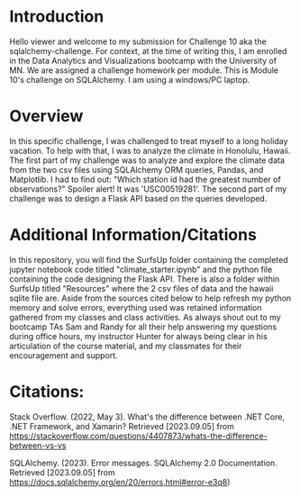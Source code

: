 # Introduction
Hello viewer and welcome to my submission for Challenge 10 aka the sqlalchemy-challenge. For context, at the time of writing this, I am enrolled in the Data Analytics and Visualizations bootcamp with the University of MN. We are assigned a challenge homework per module. This is Module 10's challenge on SQLAlchemy. I am using a windows/PC laptop.

# Overview
In this specific challenge, I was challenged to treat myself to a long holiday vacation. To help with that, I was to analyze the climate in Honolulu, Hawaii. The first part of my challenge was to analyze and explore the climate data from the two csv files using SQLAlchemy ORM queries, Pandas, and Matplotlib. I had to find out: "Which station id had the greatest number of observations?" Spoiler alert! It was 'USC00519281'. The second part of my challenge was to design a Flask API based on the queries developed.

# Additional Information/Citations
In this repository, you will find the SurfsUp folder containing the completed jupyter notebook code titled "climate_starter.ipynb" and the python file containing the code designing the Flask API. There is also a folder within SurfsUp titled "Resources" where the 2 csv files of data and the hawaii sqlite file are. Aside from the sources cited below to help refresh my python memory and solve errors, everything used was retained information gathered from my classes and class activities. As always shout out to my bootcamp TAs Sam and Randy for all their help answering my questions during office hours, my instructor Hunter for always being clear in his articulation of the course material, and my classmates for their encouragement and support.

# Citations:
Stack Overflow. (2022, May 3). What's the difference between .NET Core, .NET Framework, and Xamarin? Retrieved [2023.09.05] from https://stackoverflow.com/questions/4407873/whats-the-difference-between-vs-vs

SQLAlchemy. (2023). Error messages. SQLAlchemy 2.0 Documentation. Retrieved [2023.09.05] from https://docs.sqlalchemy.org/en/20/errors.html#error-e3q8)
